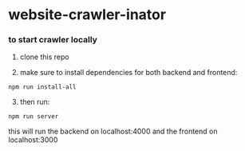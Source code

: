# website-crawler-inator

### to start crawler locally

1. clone this repo

2. make sure to install dependencies for both backend and frontend:

```
npm run install-all
```

3. then run:

```
npm run server
```

this will run the backend on localhost:4000 and the frontend on localhost:3000
